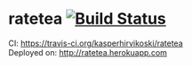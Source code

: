 # ratetea [![Build Status](https://travis-ci.org/kasperhirvikoski/ratetea.png?branch=master)](https://travis-ci.org/kasperhirvikoski/ratetea)

CI: https://travis-ci.org/kasperhirvikoski/ratetea  
Deployed on: http://ratetea.herokuapp.com
